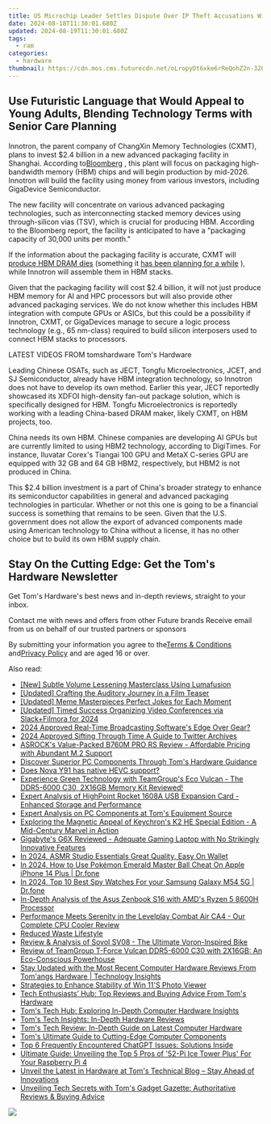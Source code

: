 ```yaml
---
title: US Microchip Leader Settles Dispute Over IP Theft Accusations With Chinese State Chip Company Jinhua
date: 2024-08-18T11:30:01.680Z
updated: 2024-08-19T11:30:01.680Z
tags:
  - ram
categories:
  - hardware
thumbnail: https://cdn.mos.cms.futurecdn.net/oLropyDt6xke6rReQohZ2n-320-80.jpg
---
```


## Use Futuristic Language that Would Appeal to Young Adults, Blending Technology Terms with Senior Care Planning

Innotron, the parent company of ChangXin Memory Technologies (CXMT), plans to invest $2.4 billion in a new advanced packaging facility in Shanghai. According to[Bloomberg](https://www.bloomberg.com/news/articles/2024-06-28/parent-of-china-s-cxmt-to-invest-2-4-billion-in-new-chip-plant?srnd=technology-vp) , this plant will focus on packaging high-bandwidth memory (HBM) chips and will begin production by mid-2026\. Innotron will build the facility using money from various investors, including GigaDevice Semiconductor.

 The new facility will concentrate on various advanced packaging technologies, such as interconnecting stacked memory devices using through-silicon vias (TSV), which is crucial for producing HBM. According to the Bloomberg report, the facility is anticipated to have a "packaging capacity of 30,000 units per month."

 If the information about the packaging facility is accurate, CXMT will [produce HBM DRAM dies](https://tools.techidaily.com) (something it [has been planning for a while](https://tools.techidaily.com) ), while Innotron will assemble them in HBM stacks.

 Given that the packaging facility will cost $2.4 billion, it will not just produce HBM memory for AI and HPC processors but will also provide other advanced packaging services. We do not know whether this includes HBM integration with compute GPUs or ASICs, but this could be a possibility if Innotron, CXMT, or GigaDevices manage to secure a logic process technology (e.g., 65 nm-class) required to build silicon interposers used to connect HBM stacks to processors.

 LATEST VIDEOS FROM tomshardware Tom's Hardware

 Leading Chinese OSATs, such as JECT, Tongfu Microelectronics, JCET, and SJ Semiconductor, already have HBM integration technology, so Innotron does not have to develop its own method. Earlier this year, JECT reportedly showcased its XDFOI high-density fan-out package solution, which is specifically designed for HBM. Tongfu Microelectronics is reportedly working with a leading China-based DRAM maker, likely CXMT, on HBM projects, too.

 China needs its own HBM. Chinese companies are developing AI GPUs but are currently limited to using HBM2 technology, according to DigiTimes. For instance, Iluvatar Corex's Tiangai 100 GPU and MetaX C-series GPU are equipped with 32 GB and 64 GB HBM2, respectively, but HBM2 is not produced in China.

 This $2.4 billion investment is a part of China's broader strategy to enhance its semiconductor capabilities in general and advanced packaging technologies in particular. Whether or not this one is going to be a financial success is something that remains to be seen. Given that the U.S. government does not allow the export of advanced components made using American technology to China without a license, it has no other choice but to build its own HBM supply chain.

## Stay On the Cutting Edge: Get the Tom's Hardware Newsletter

 Get Tom's Hardware's best news and in-depth reviews, straight to your inbox.

 Contact me with news and offers from other Future brands  Receive email from us on behalf of our trusted partners or sponsors

 By submitting your information you agree to the[Terms & Conditions](https://futureplc.com/terms-conditions/) and[Privacy Policy](https://futureplc.com/privacy-policy/) and are aged 16 or over.

<ins class="adsbygoogle"
     style="display:block"
     data-ad-format="autorelaxed"
     data-ad-client="ca-pub-7571918770474297"
     data-ad-slot="1223367746"></ins>



<ins class="adsbygoogle"
     style="display:block"
     data-ad-client="ca-pub-7571918770474297"
     data-ad-slot="8358498916"
     data-ad-format="auto"
     data-full-width-responsive="true"></ins>

<span class="atpl-alsoreadstyle">Also read:</span>
<div><ul>
<li><a href="https://some-skills.techidaily.com/new-subtle-volume-lessening-masterclass-using-lumafusion/"><u>[New] Subtle Volume Lessening Masterclass Using Lumafusion</u></a></li>
<li><a href="https://extra-hints.techidaily.com/updated-crafting-the-auditory-journey-in-a-film-teaser/"><u>[Updated] Crafting the Auditory Journey in a Film Teaser</u></a></li>
<li><a href="https://extra-approaches.techidaily.com/updated-meme-masterpieces-perfect-jokes-for-each-moment/"><u>[Updated] Meme Masterpieces  Perfect Jokes for Each Moment</u></a></li>
<li><a href="https://visual-screen-recording.techidaily.com/updated-timed-success-organizing-video-conferences-via-slackplusfilmora-for-2024/"><u>[Updated] Timed Success  Organizing Video Conferences via Slack+Filmora for 2024</u></a></li>
<li><a href="https://extra-skills.techidaily.com/2024-approved-real-time-broadcasting-softwares-edge-over-gear/"><u>2024 Approved  Real-Time Broadcasting  Software's Edge Over Gear?</u></a></li>
<li><a href="https://twitter-clips.techidaily.com/2024-approved-sifting-through-time-a-guide-to-twitter-archives/"><u>2024 Approved  Sifting Through Time  A Guide to Twitter Archives</u></a></li>
<li><a href="https://hardware-reviews.techidaily.com/asrocks-value-packed-b760m-pro-rs-review-affordable-pricing-with-abundant-m2-support/"><u>ASROCK's Value-Packed B760M PRO RS Review - Affordable Pricing with Abundant M.2 Support</u></a></li>
<li><a href="https://hardware-reviews.techidaily.com/discover-superior-pc-components-through-toms-hardware-guidance/"><u>Discover Superior PC Components Through Tom's Hardware Guidance</u></a></li>
<li><a href="https://phone-solutions.techidaily.com/does-nova-y91-has-native-hevc-support-by-aiseesoft-video-converter-play-hevc-video-on-android/"><u>Does Nova Y91 has native HEVC support?</u></a></li>
<li><a href="https://hardware-reviews.techidaily.com/experience-green-technology-with-teamgroups-eco-vulcan-the-ddr5-6000-c30-2x16gb-memory-kit-reviewed/"><u>Experience Green Technology with TeamGroup's Eco Vulcan - The DDR5-6000 C30, 2X16GB Memory Kit Reviewed!</u></a></li>
<li><a href="https://hardware-reviews.techidaily.com/expert-analysis-of-highpoint-rocket-1608a-usb-expansion-card-enhanced-storage-and-performance/"><u>Expert Analysis of HighPoint Rocket 1608A USB Expansion Card - Enhanced Storage and Performance</u></a></li>
<li><a href="https://hardware-reviews.techidaily.com/expert-analysis-on-pc-components-at-toms-equipment-source/"><u>Expert Analysis on PC Components at Tom's Equipment Source</u></a></li>
<li><a href="https://hardware-reviews.techidaily.com/exploring-the-magnetic-appeal-of-keychrons-k2-he-special-edition-a-mid-century-marvel-in-action/"><u>Exploring the Magnetic Appeal of Keychron's K2 HE Special Edition - A Mid-Century Marvel in Action</u></a></li>
<li><a href="https://hardware-reviews.techidaily.com/gigabytes-g6x-reviewed-adequate-gaming-laptop-with-no-strikingly-innovative-features/"><u>Gigabyte's G6X Reviewed - Adequate Gaming Laptop with No Strikingly Innovative Features</u></a></li>
<li><a href="https://extra-tips.techidaily.com/in-2024-asmr-studio-essentials-great-quality-easy-on-wallet/"><u>In 2024, ASMR Studio Essentials  Great Quality, Easy On Wallet</u></a></li>
<li><a href="https://ios-pokemon-go.techidaily.com/in-2024-how-to-use-pokemon-emerald-master-ball-cheat-on-apple-iphone-14-plus-drfone-by-drfone-virtual-ios/"><u>In 2024, How to Use Pokémon Emerald Master Ball Cheat On Apple iPhone 14 Plus | Dr.fone</u></a></li>
<li><a href="https://android-location-track.techidaily.com/in-2024-top-10-best-spy-watches-for-your-samsung-galaxy-m54-5g-drfone-by-drfone-virtual-android/"><u>In 2024, Top 10 Best Spy Watches For your Samsung Galaxy M54 5G | Dr.fone</u></a></li>
<li><a href="https://hardware-reviews.techidaily.com/in-depth-analysis-of-the-asus-zenbook-s16-with-amds-ryzen-5-8600h-processor/"><u>In-Depth Analysis of the Asus Zenbook S16 with AMD's Ryzen 5 8600H Processor</u></a></li>
<li><a href="https://hardware-reviews.techidaily.com/performance-meets-serenity-in-the-levelplay-combat-air-ca4-our-complete-cpu-cooler-review/"><u>Performance Meets Serenity in the Levelplay Combat Air CA4 - Our Complete CPU Cooler Review</u></a></li>
<li><a href="https://hardware-reviews.techidaily.com/reduced-waste-lifestyle/"><u>Reduced Waste Lifestyle</u></a></li>
<li><a href="https://hardware-reviews.techidaily.com/review-and-analysis-of-sovol-sv08-the-ultimate-voron-inspired-bike/"><u>Review & Analysis of Sovol SV08 - The Ultimate Voron-Inspired Bike</u></a></li>
<li><a href="https://hardware-reviews.techidaily.com/review-of-teamgroup-t-force-vulcan-ddr5-6000-c30-with-2x16gb-an-eco-conscious-powerhouse/"><u>Review of TeamGroup T-Force Vulcan DDR5-6000 C30 with 2X16GB: An Eco-Conscious Powerhouse</u></a></li>
<li><a href="https://hardware-reviews.techidaily.com/stay-updated-with-the-most-recent-computer-hardware-reviews-from-tomangs-hardware-technology-insights/"><u>Stay Updated with the Most Recent Computer Hardware Reviews From Tom'angs Hardware | Technology Insights</u></a></li>
<li><a href="https://extra-tips.techidaily.com/strategies-to-enhance-stability-of-win-11s-photo-viewer/"><u>Strategies to Enhance Stability of Win 11'S Photo Viewer</u></a></li>
<li><a href="https://hardware-reviews.techidaily.com/tech-enthusiasts-hub-top-reviews-and-buying-advice-from-toms-hardware/"><u>Tech Enthusiasts’ Hub: Top Reviews and Buying Advice From Tom's Hardware</u></a></li>
<li><a href="https://hardware-reviews.techidaily.com/toms-tech-hub-exploring-in-depth-computer-hardware-insights/"><u>Tom's Tech Hub: Exploring In-Depth Computer Hardware Insights</u></a></li>
<li><a href="https://hardware-reviews.techidaily.com/toms-tech-insights-in-depth-hardware-reviews/"><u>Tom's Tech Insights: In-Depth Hardware Reviews</u></a></li>
<li><a href="https://hardware-reviews.techidaily.com/toms-tech-review-in-depth-guide-on-latest-computer-hardware/"><u>Tom's Tech Review: In-Depth Guide on Latest Computer Hardware</u></a></li>
<li><a href="https://hardware-reviews.techidaily.com/toms-ultimate-guide-to-cutting-edge-computer-components/"><u>Tom's Ultimate Guide to Cutting-Edge Computer Components</u></a></li>
<li><a href="https://tech-revival.techidaily.com/top-6-frequently-encountered-chatgpt-issues-solutions-inside/"><u>Top 6 Frequently Encountered ChatGPT Issues: Solutions Inside</u></a></li>
<li><a href="https://hardware-reviews.techidaily.com/ultimate-guide-unveiling-the-top-5-pros-of-52-pi-ice-tower-plus-for-your-raspberry-pi-4/"><u>Ultimate Guide: Unveiling the Top 5 Pros of '52-Pi Ice Tower Plus' For Your Raspberry Pi 4</u></a></li>
<li><a href="https://hardware-reviews.techidaily.com/1723341719697-unveil-the-latest-in-hardware-at-toms-technical-blog-stay-ahead-of-innovations/"><u>Unveil the Latest in Hardware at Tom's Technical Blog – Stay Ahead of Innovations</u></a></li>
<li><a href="https://hardware-reviews.techidaily.com/unveiling-tech-secrets-with-toms-gadget-gazette-authoritative-reviews-and-buying-advice/"><u>Unveiling Tech Secrets with Tom's Gadget Gazette: Authoritative Reviews & Buying Advice</u></a></li>
</ul></div>

<!-- affiliate ads begin -->
<a href="https://secure.2checkout.com/order/checkout.php?PRODS=3727260&QTY=1&AFFILIATE=108875&CART=1"><img src="http://www.aiseesoft.com/avangate/30p/banner.jpg" border="0"></a>
<!-- affiliate ads end -->